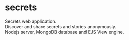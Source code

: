 # secrets
Secrets web application.<br/>
Discover and share secrets and stories anonymously.<br/>
Nodejs server, MongoDB database and EJS View engine.
